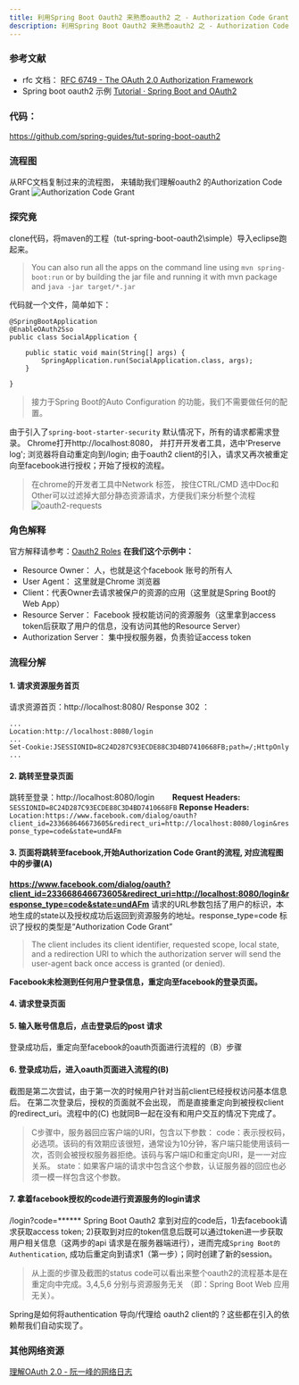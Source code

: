 ```yaml
---
title: 利用Spring Boot Oauth2 来熟悉oauth2 之 - Authorization Code Grant
description: 利用Spring Boot Oauth2 来熟悉oauth2 之 - Authorization Code Grant
---
```

### 参考文献

 - rfc 文档： [RFC 6749 - The OAuth 2.0 Authorization Framework](https://tools.ietf.org/html/rfc6749#section-4.1)
 - Spring boot oauth2 示例 [Tutorial · Spring Boot and OAuth2](https://spring.io/guides/tutorials/spring-boot-oauth2/)

### 代码：
https://github.com/spring-guides/tut-spring-boot-oauth2

### 流程图
从RFC文档复制过来的流程图， 来辅助我们理解oauth2 的Authorization Code Grant
![Authorization Code Grant](/assets/preimg/Web-Applications-Technologies/oauth2-flow.jpg)

### 探究竟
clone代码，将maven的工程（tut-spring-boot-oauth2\simple）导入eclipse跑起来。 
> You can also run all the apps on the command line using `mvn spring-boot:run` or by building the jar file and running it with mvn package and `java -jar target/*.jar` 

代码就一个文件，简单如下：

```
@SpringBootApplication
@EnableOAuth2Sso
public class SocialApplication {

	public static void main(String[] args) {
		SpringApplication.run(SocialApplication.class, args);
	}

}

```
> 接力于Spring Boot的Auto Configuration 的功能，我们不需要做任何的配置。
 
由于引入了`spring-boot-starter-security` 默认情况下，所有的请求都需求登录。
Chrome打开http://localhost:8080， 并打开开发者工具，选中'Preserve log'; 浏览器将自动重定向到/login; 由于oauth2 client的引入，请求又再次被重定向至facebook进行授权；开始了授权的流程。
> 在chrome的开发者工具中Network 标签， 按住CTRL/CMD 选中Doc和Other可以过滤掉大部分静态资源请求，方便我们来分析整个流程
![oauth2-requests](/assets/preimg/Web-Applications-Technologies/oauth2-requests.png)
### 角色解释
官方解释请参考：[Oauth2 Roles](https://tools.ietf.org/html/rfc6749#page-6)
**在我们这个示例中：**
 - Resource Owner： 人，也就是这个facebook 账号的所有人
 - User Agent： 这里就是Chrome 浏览器
 - Client：代表Owner去请求被保户的资源的应用（这里就是Spring Boot的Web App）
 - Resource Server： Facebook 授权能访问的资源服务（这里拿到access token后获取了用户的信息，没有访问其他的Resource Server）
 - Authorization Server： 集中授权服务器，负责验证access token

### 流程分解
#### 1. 请求资源服务首页
请求资源首页：http://localhost:8080/    Response 302 ：

```
...
Location:http://localhost:8080/login
...
Set-Cookie:JSESSIONID=8C24D287C93ECDE88C3D4BD7410668FB;path=/;HttpOnly
...
```

#### 2.  跳转至登录页面
跳转至登录：http://localhost:8080/login　　
 **Request Headers:** `SESSIONID=8C24D287C93ECDE88C3D4BD7410668FB` **Reponse Headers:** `Location:https://www.facebook.com/dialog/oauth?client_id=233668646673605&redirect_uri=http://localhost:8080/login&response_type=code&state=undAFm`
#### 3. 页面将跳转至facebook,开始Authorization Code Grant的流程, 对应流程图中的步骤(A)
 **https://www.facebook.com/dialog/oauth?client_id=233668646673605&redirect_uri=http://localhost:8080/login&response_type=code&state=undAFm**
请求的URL参数包括了用户的标识，本地生成的state以及授权成功后返回到资源服务的地址。response_type=code 标识了授权的类型是“Authorization Code Grant”
> The client includes  its client identifier, requested scope, local state, and a        redirection URI to which the authorization server will send the user-agent back once access is granted (or denied).  
 
**Facebook未检测到任何用户登录信息，重定向至facebook的登录页面。**
#### 4. 请求登录页面
#### 5. 输入账号信息后，点击登录后的post 请求
登录成功后，重定向至facebook的oauth页面进行流程的（B）步骤
#### 6. 登录成功后，进入oauth页面进入流程的(B) 
截图是第二次尝试，由于第一次的时候用户针对当前client已经授权访问基本信息后。 在第二次登录后，授权的页面就不会出现， 而是直接重定向到被授权client的redirect_uri。流程中的(C) 也就同B一起在没有和用户交互的情况下完成了。
> C步骤中，服务器回应客户端的URI，包含以下参数：
code：表示授权码，必选项。该码的有效期应该很短，通常设为10分钟，客户端只能使用该码一次，否则会被授权服务器拒绝。该码与客户端ID和重定向URI，是一一对应关系。
state：如果客户端的请求中包含这个参数，认证服务器的回应也必须一模一样包含这个参数。
#### 7. 拿着facebook授权的code进行资源服务的login请求 
/login?code=******  Spring Boot Oauth2 拿到对应的code后，1)去facebook请求获取access token; 2)获取到对应的token信息后既可以通过token进一步获取用户相关信息（这两步的api 请求是在服务器端进行），进而完成`Spring Boot的Authentication`, 成功后重定向到请求1（第一步）；同时创建了新的session。

> 从上面的步骤及截图的status code可以看出来整个oauth2的流程基本是在重定向中完成。3,4,5,6 分别与资源服务无关 （即：Spring Boot Web 应用无关）。 

Spring是如何将authentication 导向/代理给 oauth2 client的？这些都在引入的依赖帮我们自动实现了。

### 其他网络资源
[理解OAuth 2.0 - 阮一峰的网络日志](http://www.ruanyifeng.com/blog/2014/05/oauth_2_0.html)